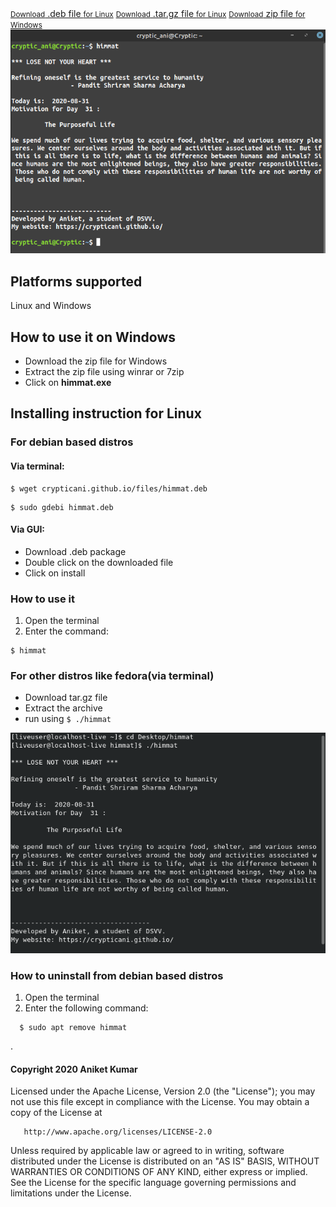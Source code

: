 <aside>
 <font color="blue"> <a href="https://crypticani.github.io/files/himmat.deb" class="button"><small>Download</small> .deb file <small>    for Linux</small></a>   
  <a href="https://github.com/crypticani/himmat/releases/download/v0.2/himmat.tar.gz" class="button"><small>Download</small> .tar.gz file <small>    for Linux</small></a></font>
 <a href="https://github.com/crypticani/himmat/releases/download/v0.2/himmat.zip" class="button"><small>Download</small> zip file <small>    for Windows</small></a>
 </aside>
  

<img src="himmat1.png">

## Platforms supported
Linux and Windows

## How to use it on Windows
- Download the zip file for Windows
- Extract the zip file using winrar or 7zip
- Click on **himmat.exe**

## Installing instruction for Linux
### For debian based distros
#### Via terminal:
```
$ wget crypticani.github.io/files/himmat.deb
```
```
$ sudo gdebi himmat.deb
```
#### Via GUI:
- Download .deb package
- Double click on the downloaded file
- Click on install

### How to use it
1. Open the terminal
2. Enter the command:
```
$ himmat
```
### For other distros like fedora(via terminal)
- Download tar.gz file
- Extract the archive
- run using ```$ ./himmat ```

<img src="himmat2.png">


    
### How to uninstall from debian based distros
1. Open the terminal
2. Enter the following command:
```
  $ sudo apt remove himmat
```  

.

#### Copyright 2020 Aniket Kumar

   Licensed under the Apache License, Version 2.0 (the "License");
   you may not use this file except in compliance with the License.
   You may obtain a copy of the License at

       http://www.apache.org/licenses/LICENSE-2.0

   Unless required by applicable law or agreed to in writing, software
   distributed under the License is distributed on an "AS IS" BASIS,
   WITHOUT WARRANTIES OR CONDITIONS OF ANY KIND, either express or implied.
   See the License for the specific language governing permissions and
   limitations under the License.
   
